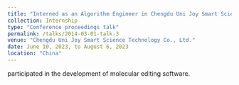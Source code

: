```yaml
---
title: "Interned as an Algorithm Engineer in Chengdu Uni Joy Smart Science Technology Co., Ltd."
collection: Internship
type: "Conference proceedings talk"
permalink: /talks/2014-03-01-talk-3
venue: "Chengdu Uni Joy Smart Science Technology Co., Ltd."
date: June 10, 2023, to August 6, 2023
location: "China"
---
```


participated in the development of molecular editing software.
